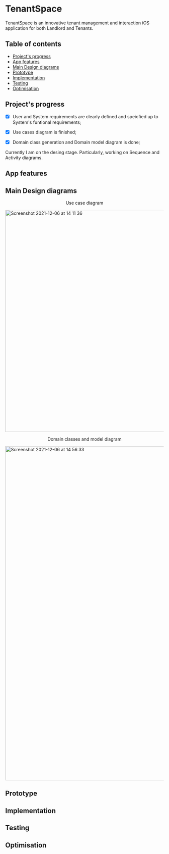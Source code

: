 # TenantSpace
TenantSpace is an innovative tenant management and interaction iOS application for both Landlord and Tenants. 

## Table of contents
- [Project's progress](#project-progress)
- [App features](#app-features)
- [Main Design diagrams](#main-design-diagrams)
- [Prototype](#prototype)
- [Implementation](#implementation)
- [Testing](#testing)
- [Optimisation](#optimisation)

<h2 id="project-progress"> Project's progress </h2>

- [x] User and System requirements are clearly defined and speicfied up to System's funtional requirements;
- [x] Use cases diagram is finished;
- [x] Domain class generation and Domain model diagram is done;


Currently I am on the desing stage. Particularly, working on Sequence and Activity diagrams.  

<h2 id="app-features"> App features </h2>
<h2 id="main-design-diagrams"> Main Design diagrams </h2>

<p align="center">Use case diagram</p>

<img width="703" alt="Screenshot 2021-12-06 at 14 11 36" src="https://user-images.githubusercontent.com/55618255/144861749-4eb51e86-ce24-4c6c-9e71-cac629a3ca8f.png">

<p align="center">Domain classes and model diagram</p>

<img width="1058" alt="Screenshot 2021-12-06 at 14 56 33" src="https://user-images.githubusercontent.com/55618255/144868582-09a9c53c-98b7-4f49-b8dd-f14113c05a98.png">

<h2 id="prototype"> Prototype </h2>
<h2 id="implementation"> Implementation </h2>
<h2 id="testing"> Testing </h2>
<h2 id="optimisation"> Optimisation </h2>
